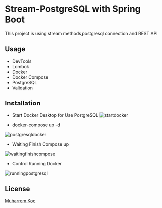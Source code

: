 # Stream-PostgreSQL with Spring Boot

This project is using stream methods,postgresql connection and REST API


## Usage

- DevTools
- Lombok
- Docker
- Docker Compose
- PostgreSQL
- Validation


## Installation

- Start Docker Desktop for Use PostgreSQL
 ![startdocker](https://user-images.githubusercontent.com/80245013/133580226-e77b2d35-6be2-43ca-999f-e9ca111abe25.png)



- docker-compose up -d

![postgresqldocker](https://user-images.githubusercontent.com/80245013/133580287-a7d2f764-e2bb-4dfc-8364-3f3257540150.png)


- Waiting Finish Compose up


![waitingfinishcompose](https://user-images.githubusercontent.com/80245013/133580354-3b3e002d-31c0-4bef-b0a8-64a426bce926.png)


- Control Running Docker


![runningpostgresql](https://user-images.githubusercontent.com/80245013/133580380-20e9e2ab-c6cf-4335-a787-d63a06a66298.png)




## License
[Muharrem Koc](https://github.com/muharremkoc)
